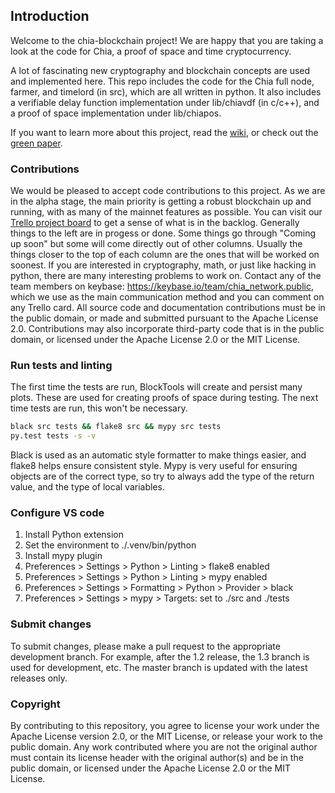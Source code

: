 ## Introduction
Welcome to the chia-blockchain project!
We are happy that you are taking a look at the code for Chia, a proof of space and time cryptocurrency.

A lot of fascinating new cryptography and blockchain concepts are used and implemented here.
This repo includes the code for the Chia full node, farmer, and timelord (in src), which are all written in python.
It also includes a verifiable delay function implementation under lib/chiavdf (in c/c++), and a proof of space implementation under lib/chiapos.

If you want to learn more about this project, read the [wiki](https://github.com/Chia-Network/chia-blockchain/wiki), or check out the [green paper](https://www.chia.net/assets/ChiaGreenPaper.pdf).

### Contributions
We would be pleased to accept code contributions to this project.
As we are in the alpha stage, the main priority is getting a robust blockchain up and running, with as many of the mainnet features as possible.
You can visit our [Trello project board](https://trello.com/b/ZuNx7sET) to get a sense of what is in the backlog.
Generally things to the left are in progess or done. Some things go through "Coming up soon" but some will come directly out of other columns. 
Usually the things closer to the top of each column are the ones that will be worked on soonest.
If you are interested in cryptography, math, or just like hacking in python, there are many interesting problems to work on.
Contact any of the team members on keybase: https://keybase.io/team/chia_network.public, which we use as the main communication method and you can comment on any Trello card.
All source code and documentation contributions must be in the public domain, or made and submitted pursuant to the Apache License 2.0. Contributions may also incorporate third-party code that is in the public domain, or licensed under the
Apache License 2.0 or the MIT License.

### Run tests and linting
The first time the tests are run, BlockTools will create and persist many plots. These are used for creating
proofs of space during testing. The next time tests are run, this won't be necessary.

```bash
black src tests && flake8 src && mypy src tests
py.test tests -s -v
```
Black is used as an automatic style formatter to make things easier, and flake8 helps ensure consistent style.
Mypy is very useful for ensuring objects are of the correct type, so try to always add the type of the return value, and the type of local variables.

### Configure VS code
1. Install Python extension
2. Set the environment to ./.venv/bin/python
3. Install mypy plugin
4. Preferences > Settings > Python > Linting > flake8 enabled
5. Preferences > Settings > Python > Linting > mypy enabled
7. Preferences > Settings > Formatting > Python > Provider > black
6. Preferences > Settings > mypy > Targets: set to ./src and ./tests

### Submit changes
To submit changes, please make a pull request to the appropriate development branch.
For example, after the 1.2 release, the 1.3 branch is used for development, etc.
The master branch is updated with the latest releases only.

### Copyright
By contributing to this repository, you agree to license your work under the Apache License version 2.0, or the MIT License, or release your work to the public domain. Any work contributed where you are not the original author must contain its license header with the original author(s) and be in the public domain, or licensed under the Apache License 2.0 or the MIT License.

